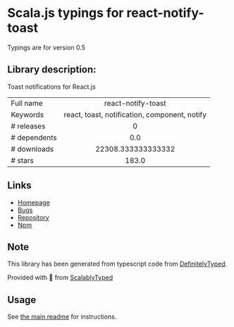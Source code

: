 
# Scala.js typings for react-notify-toast

Typings are for version 0.5

## Library description:
Toast notifications for React.js

|                    |                 |
| ------------------ | :-------------: |
| Full name          | react-notify-toast |
| Keywords           | react, toast, notification, component, notify |
| # releases         | 0 |
| # dependents       | 0.0 |
| # downloads        | 22308.333333333332 |
| # stars            | 183.0 |

## Links
- [Homepage](https://github.com/jesusoterogomez/react-notify-toast#readme)
- [Bugs](https://github.com/jesusoterogomez/react-notify-toast/issues)
- [Repository](https://github.com/jesusoterogomez/react-notify-toast)
- [Npm](https://www.npmjs.com/package/react-notify-toast)
    


## Note
This library has been generated from typescript code from [DefinitelyTyped](https://definitelytyped.org).

Provided with :purple_heart: from [ScalablyTyped](https://github.com/oyvindberg/ScalablyTyped)

## Usage
See [the main readme](../../readme.md) for instructions.


